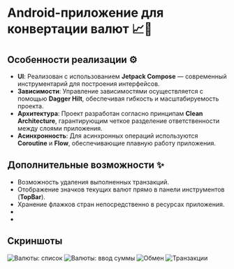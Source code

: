 # Android-приложение для конвертации валют 📈💱

## Особенности реализации ⚙️

- **UI**: Реализован с использованием **Jetpack Compose** — современный инструментарий для построения интерфейсов.
- **Зависимости**: Управление зависимостями осуществляется с помощью **Dagger Hilt**, обеспечивая гибкость и масштабируемость проекта.
- **Архитектура**: Проект разработан согласно принципам **Clean Architecture**, гарантирующим четкое разделение ответственности между слоями приложения.
- **Асинхронность**: Для асинхронных операций используются **Coroutine** и **Flow**, обеспечивающие плавную работу приложения.

## Дополнительные возможности ✨

- Возможность удаления выполненных транзакций.
- Отображение значков текущих валют прямо в панели инструментов (**TopBar**).
- Хранение флажков стран непосредственно в ресурсах приложения.
- 
-

## Скриншоты
![Валюты: список](screens/Screenshot_1.png)
![Валюты: ввод суммы](screens/Screenshot_2.png)
![Обмен](screens/Screenshot_3.png)
![Транзакции](screens/Screenshot_4.png)
